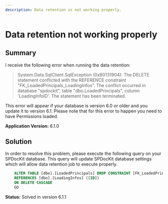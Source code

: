 ```yaml
---
description: Data retention is not working properly.
---
```


# Data retention not working properly

## **Summary**

I receive the following error when running the data retention:

> System.Data.SqlClient.SqlException \(0x80131904\): The DELETE statement conflicted with the REFERENCE constraint "FK\_LoadedPrincipals\_LoadingInfos". The conflict occurred in database "spdockit", table "dbo.LoadedPrincipals", column 'LoadingInfoID'. The statement has been terminated.

This error will appear if your database is version 6.0 or older and you update it to version 6.1. Please note that for this error to happen you need to have Permissions loaded.

**Application Version:** 6.1.0

## **Solution**

In order to resolve this problem, please execute the following query on your SPDocKit database. This query will update SPDocKit database settings which will allow data retention job to execute properly.

```sql
    ALTER TABLE [dbo].[LoadedPrincipals] DROP CONSTRAINT [FK_LoadedPrincipals_LoadingInfos]ALTER TABLE [dbo].[LoadedPrincipals] WITH CHECK ADD CONSTRAINT [FK_LoadedPrincipals_LoadingInfos] FOREIGN KEY([LoadingInfoID])
    REFERENCES [dbo].[LoadingInfos] ([ID])
    ON DELETE CASCADE
    GO
```

**Status:** Solved in version 6.1.1

